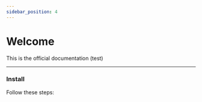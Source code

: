 ```yaml
---
sidebar_position: 4
---
```


# Welcome 

This is the official documentation (test)

---

### Install

Follow these steps:

